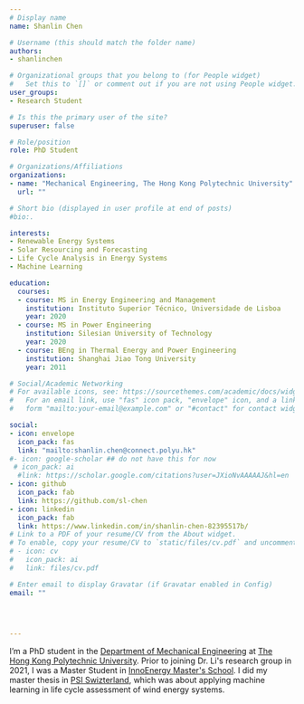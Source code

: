 ```yaml
---
# Display name
name: Shanlin Chen

# Username (this should match the folder name)
authors:
- shanlinchen

# Organizational groups that you belong to (for People widget)
#   Set this to `[]` or comment out if you are not using People widget. 
user_groups:
- Research Student

# Is this the primary user of the site?
superuser: false

# Role/position
role: PhD Student

# Organizations/Affiliations
organizations:
- name: "Mechanical Engineering, The Hong Kong Polytechnic University"
  url: ""

# Short bio (displayed in user profile at end of posts)
#bio:.

interests:
- Renewable Energy Systems 
- Solar Resourcing and Forecasting
- Life Cycle Analysis in Energy Systems
- Machine Learning

education:
  courses:
  - course: MS in Energy Engineering and Management
    institution: Instituto Superior Técnico, Universidade de Lisboa
    year: 2020
  - course: MS in Power Engineering
    institution: Silesian University of Technology
    year: 2020
  - course: BEng in Thermal Energy and Power Engineering
    institution: Shanghai Jiao Tong University
    year: 2011

# Social/Academic Networking
# For available icons, see: https://sourcethemes.com/academic/docs/widgets/#icons
#   For an email link, use "fas" icon pack, "envelope" icon, and a link in the
#   form "mailto:your-email@example.com" or "#contact" for contact widget.

social:
- icon: envelope
  icon_pack: fas
  link: "mailto:shanlin.chen@connect.polyu.hk"
#- icon: google-scholar ## do not have this for now
 # icon_pack: ai
  #link: https://scholar.google.com/citations?user=JXioNvAAAAAJ&hl=en
- icon: github
  icon_pack: fab
  link: https://github.com/sl-chen
- icon: linkedin
  icon_pack: fab
  link: https://www.linkedin.com/in/shanlin-chen-82395517b/
# Link to a PDF of your resume/CV from the About widget.
# To enable, copy your resume/CV to `static/files/cv.pdf` and uncomment the lines below.  
# - icon: cv
#   icon_pack: ai
#   link: files/cv.pdf

# Enter email to display Gravatar (if Gravatar enabled in Config)
email: ""
  
 


---
```

I’m a PhD student in the [Department of Mechanical Engineering](https://www.polyu.edu.hk/me/) at [The Hong Kong Polytechnic University](https://www.polyu.edu.hk/). 
Prior to joining Dr. Li's research group in 2021, I was a Master Student in [InnoEnergy Master's School](https://www.innoenergy.com/for-students-learners/master-school/). 
I did my master thesis in [PSI Swizterland](https://www.psi.ch/en), which was about applying machine learning in life cycle assessment of wind energy systems. 
